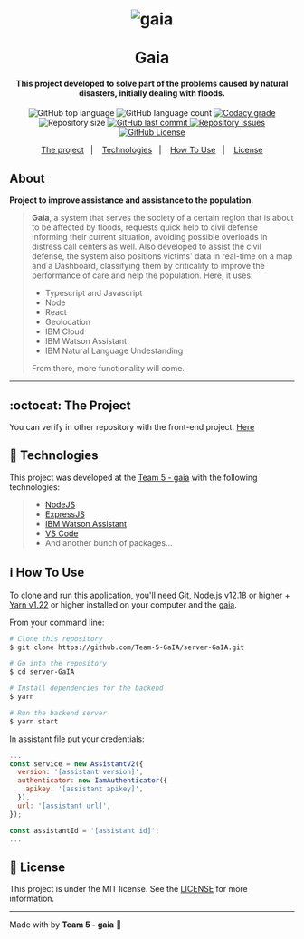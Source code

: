 <h1 align="center">
    <img alt="gaia" src="https://res.cloudinary.com/dy7l1wk3y/image/upload/v1596217412/gaia_capa_Prancheta_1_bg0zbd.png" />
    <br>
    <br>
    Gaia
    <br>
</h1>

<h4 align="center">
  This project developed to solve part of the problems caused by natural disasters, initially dealing with floods.
</h4>

<p align="center">
  <img alt="GitHub top language" src="https://img.shields.io/github/languages/top/Team-5-GaIA/server-GaIA.svg">

  <img alt="GitHub language count" src="https://img.shields.io/github/languages/count/Team-5-GaIA/server-GaIA.svg">

  <a href="https://www.codacy.com/app/Team-5-GaIA/server-GaIA?utm_source=github.com&amp;utm_medium=referral&amp;utm_content=Team-5-GaIA/server-GaIA&amp;utm_campaign=Badge_Grade">
    <img alt="Codacy grade" src="https://api.codacy.com/project/badge/Grade/691b85e51bf240b997ae6ff82ea41590">
  </a>

  <img alt="Repository size" src="https://img.shields.io/github/repo-size/Team-5-GaIA/server-GaIA.svg">
  <a href="https://github.com/Team-5-GaIA/server-GaIA/commits/master">
    <img alt="GitHub last commit" src="https://img.shields.io/github/last-commit/Team-5-GaIA/server-GaIA.svg">
  </a>

  <a href="https://github.com/Team-5-GaIA/server-GaIA/issues">
    <img alt="Repository issues" src="https://img.shields.io/github/issues/Team-5-GaIA/server-GaIA.svg">
  </a>

  <a href="https://github.com/Team-5-GaIA/server-GaIA/blob/master/LICENSE">
    <img alt="GitHub License" src="https://img.shields.io/github/license/Team-5-GaIA/server-GaIA.svg">
  </a>
</p>

<p align="center">
  <a href="#octocat-the-project">The project</a>&nbsp;&nbsp;&nbsp;|&nbsp;&nbsp;&nbsp;
  <a href="#rocket-technologies">Technologies</a>&nbsp;&nbsp;&nbsp;|&nbsp;&nbsp;&nbsp;
  <a href="#information_source-how-to-use">How To Use</a>&nbsp;&nbsp;&nbsp;|&nbsp;&nbsp;&nbsp;
  <a href="#memo-license">License</a>
</p>

## About

**Project to improve assistance and assistance to the population.**
> **Gaia**, a system that serves the society of a certain region that is about to be affected by floods, requests quick help to civil defense informing their current situation, avoiding possible overloads in distress call centers as well. Also developed to assist the civil defense, the system also positions victims' data in real-time on a map and a Dashboard, classifying them by criticality to improve the performance of care and help the population. Here, it uses:
> - Typescript and Javascript
> - Node
> - React
> - Geolocation
> - IBM Cloud
> - IBM Watson Assistant
> - IBM Natural Language Undestanding
>
> From there, more functionality will come.

---

## :octocat: The Project

You can verify in other repository with the front-end project. [Here](https://github.com/Team-5-GaIA/web-GaIA)

## :rocket: Technologies

This project was developed at the [Team 5 - gaia](https://github.com/Team-5-GaIA) with the following technologies:

> - [NodeJS](https://nodejs.org)
> - [ExpressJS](https://expressjs.com/)
> - [IBM Watson Assistant](https://cloud.ibm.com/docs/assistant/getting-started.html#gettingstarted)
> - [VS Code](https://code.visualstudio.com/)
> - And another bunch of packages...

## :information_source: How To Use

To clone and run this application, you'll need [Git](https://git-scm.com), [Node.js v12.18][nodejs] or higher + [Yarn v1.22][yarn] or higher installed on your computer and the [gaia](https://github.com/Team-5-GaIA/server-GaIA).

From your command line:

```bash
# Clone this repository
$ git clone https://github.com/Team-5-GaIA/server-GaIA.git

# Go into the repository
$ cd server-GaIA

# Install dependencies for the backend
$ yarn

# Run the backend server
$ yarn start
```

In assistant file put your credentials:

```javascript
...
const service = new AssistantV2({
  version: '[assistant version]',
  authenticator: new IamAuthenticator({
    apikey: '[assistant apikey]',
  }),
  url: '[assistant url]',
});

const assistantId = '[assistant id]';
...
```

## :memo: License

This project is under the MIT license. See the [LICENSE](https://github.com/Team-5-GaIA/server-GaIA/blob/master/LICENSE) for more information.

---

Made with by **Team 5 - gaia** :wave:

[nodejs]: https://nodejs.org/
[yarn]: https://yarnpkg.com/
